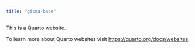 ```yaml
---
title: "gisma-base"
---
```




This is a Quarto website.

To learn more about Quarto websites visit <https://quarto.org/docs/websites>.

